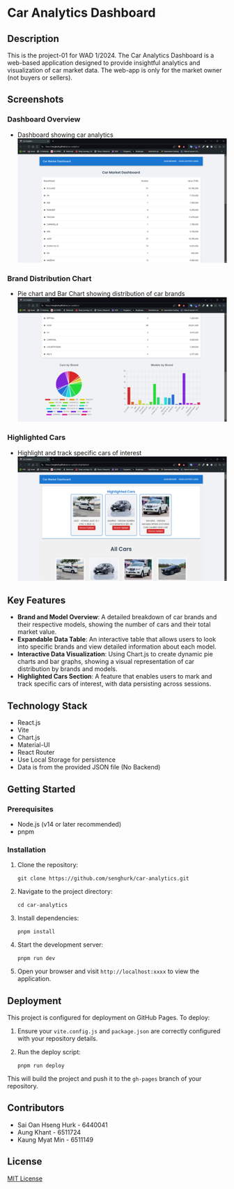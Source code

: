 # Car Analytics Dashboard

## Description

This is the project-01 for WAD 1/2024. The Car Analytics Dashboard is a web-based application designed to provide insightful analytics and visualization of car market data. The web-app is only for the market owner (not buyers or sellers). 

## Screenshots

### Dashboard Overview
- Dashboard showing car analytics
![Dashboard Overview](screenshots/dashboard1.png "Dashboard showing car analytics")

### Brand Distribution Chart
- Pie chart and Bar Chart showing distribution of car brands
![Brand Distribution](screenshots/dashboard2.png "Pie chart and Bar Chart showing distribution of car brands")

### Highlighted Cars
- Highlight and track specific cars of interest
![Model Comparison](screenshots/Highlightedcars.png "Highlight and track specific cars of interest")

## Key Features

- **Brand and Model Overview**: A detailed breakdown of car brands and their respective models, showing the number of cars and their total market value.
- **Expandable Data Table**: An interactive table that allows users to look into specific brands and view detailed information about each model.
- **Interactive Data Visualization**: Using Chart.js to create dynamic pie charts and bar graphs, showing a visual representation of car distribution by brands and models.
- **Highlighted Cars Section**: A feature that enables users to mark and track specific cars of interest, with data persisting across sessions.

## Technology Stack

- React.js
- Vite
- Chart.js
- Material-UI
- React Router
- Use Local Storage for persistence
- Data is from the provided JSON file (No Backend)


## Getting Started

### Prerequisites

- Node.js (v14 or later recommended)
- pnpm

### Installation

1. Clone the repository:
   ```
   git clone https://github.com/senghurk/car-analytics.git
   ```

2. Navigate to the project directory:
   ```
   cd car-analytics
   ```

3. Install dependencies:
   ```
   pnpm install
   ```

4. Start the development server:
   ```
   pnpm run dev
   ```

5. Open your browser and visit `http://localhost:xxxx` to view the application.

## Deployment

This project is configured for deployment on GitHub Pages. To deploy:

1. Ensure your `vite.config.js` and `package.json` are correctly configured with your repository details.

2. Run the deploy script:
   ```
   pnpm run deploy
   ```

This will build the project and push it to the `gh-pages` branch of your repository.

## Contributors

- Sai Oan Hseng Hurk - 6440041
- Aung Khant         - 6511724 
- Kaung Myat Min     - 6511149 
 

## License

[MIT License](LICENSE)
